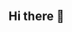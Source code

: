 ## Hi there 👋

<!--
**nayra918/nayra918** is a ✨ _special_ ✨ repository because its `README.md` (this file) appears on your GitHub profile.

-Boas vindas ao meu perfil 🌱

Meu nome é nayra 💬 
.Eu estou estudando no ALURA
.Estou me desenvolvendo na linguagem JavaScript
.Utilizo esse espaço para minha organização
